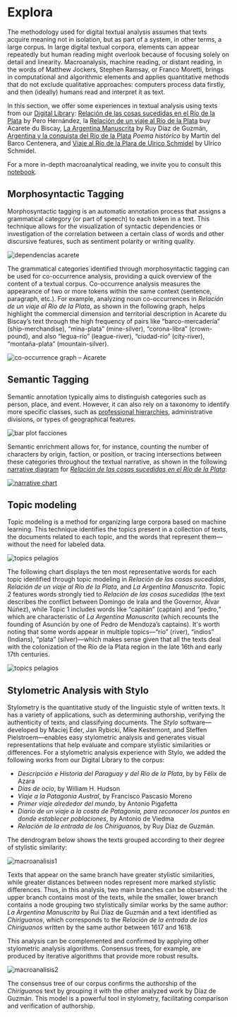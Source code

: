 # Explora

The methodology used for digital textual analysis assumes that texts acquire meaning not in isolation, but as part of a system, in other terms, a large corpus. In large digital textual corpora, elements can appear repeatedly but human reading might overlook because of focusing solely on detail and linearity. Macroanalysis, machine reading, or distant reading, in the words of Matthew Jockers, Stephen Ramsay, or Franco Moretti, brings in computational and algorithmic elements and applies quantitative methods that do not exclude qualitative approaches: computers process data firstly, and then (ideally) humans read and interpret it as text.

In this section, we offer some experiences in textual analysis using texts from our [Digital Library]({{site.baseurl}}/bibliotecadigital.md): [Relación de las cosas sucedidas en el Río de la Plata](pero-site) by Pero Hernández, la [Relación de un viaje al Río de la Plata](acarete-site) buy Acarete du Biscay, [La Argentina Manuscrita](ruy-diaz-site) by Ruy Díaz de Guzmán, [Argentina y la conquista del Río de la Plata](centenera-site) *Poema histórico* by Martín del Barco Centenera, and [Viaje al Río de la Plara de Ulrico Schmidel](ulrich-site) by Ulrico Schmidel.

For a more in-depth macroanalytical reading, we invite you to consult this [notebook](https://colab.research.google.com/drive/1l487LB-PUqgs24DFqSTq2tPZ0OrTUbHB?usp=sharing).

## Morphosyntactic Tagging

Morphosyntactic tagging is an automatic annotation process that assigns a grammatical category (or part of speech) to each token in a text. This technique allows for the visualization of syntactic dependencies or investigation of the correlation between a certain class of words and other discursive features, such as sentiment polarity or writing quality.

![dependencias acarete](/assets/img/explora/dependencias-dubiscay.png)

The grammatical categories identified through morphosyntactic tagging can be used for co-occurrence analysis, providing a quick overview of the content of a textual corpus. Co-occurrence analysis measures the appearance of two or more tokens within the same context (sentence, paragraph, etc.). For example, analyzing noun co-occurrences in *Relación de un viaje al Río de la Plata*, as shown in the following graph, helps highlight the commercial dimension and territorial description in Acarete du Biscay’s text through the high frequency of pairs like “barco-mercadería” (ship-merchandise), “mina-plata” (mine-silver), “corona-libra” (crown-pound), and also “legua-río” (league-river), “ciudad-río” (city-river), “montaña-plata” (mountain-silver).

![co-occurrence graph – Acarete](/assets/img/explora/cooc_sust_sust_dubiscay.png)


## Semantic Tagging

Semantic annotation typically aims to distinguish categories such as person, place, and event. However, it can also rely on a taxonomy to identify more specific classes, such as [professional hierarchies](https://github.com/hdcaicyt/Relacion-de-las-cosas-sucedidas/blob/master/assets/taxonomia-personajes-pero-hernandez.pdf), administrative divisions, or types of geographical features. 

![bar plot facciones](/assets/img/explora/conteo_personajes_categ.png)

Semantic enrichment allows for, for instance, counting the number of characters by origin, faction, or position, or tracing intersections between these categories throughout the textual narrative, as shown in the following [narrative diagram](http://hdlab.space/Relacion-de-las-cosas-sucedidas/narrative-chart/) for [_Relación de las cosas sucedidas en el Río de la Plata_](http://hdlab.space/Relacion-de-las-cosas-sucedidas/):

<a href="http://hdlab.space/Relacion-de-las-cosas-sucedidas/narrative-chart/" target="_blank"><img src="http://hdlab.space/Relacion-de-las-cosas-sucedidas/assets/img/narrative-chart.png" alt="narrative chart"></a>


## Topic modeling

Topic modeling is a method for organizing large corpora based on machine learning. This technique identifies the topics present in a collection of texts, the documents related to each topic, and the words that represent them—without the need for labeled data.

![topics pelagios](/assets/img/explora/topic_texts_pelagios.png)

The following chart displays the ten most representative words for each topic identified through topic modeling in _Relación de las cosas sucedidas_, _Relación de un viaje al Río de la Plata_, and _La Argentina Manuscrita_. Topic 2 features words strongly tied to _Relación de las cosas sucedidas_ (the text describes the conflict between Domingo de Irala and the Governor, Álvar Núñez), while Topic 1 includes words like “capitán” (captain) and “pedro,” which are characteristic of _La Argentina Manuscrita_ (which recounts the founding of Asunción by one of Pedro de Mendoza’s captains). It's worth noting that some words appear in multiple topics—“río” (river), “indios” (Indians), “plata” (silver)—which makes sense given that all the texts deal with the colonization of the Río de la Plata region in the late 16th and early 17th centuries.

![topics pelagios](/assets/img/explora/topic_words_pelagios.png)


## Stylometric Analysis with Stylo

Stylometry is the quantitative study of the linguistic style of written texts. It has a variety of applications, such as determining authorship, verifying the authenticity of texts, and classifying documents. The *Stylo* software—developed by Maciej Eder, Jan Rybicki, Mike Kestemont, and Steffen Pielstroem—enables easy stylometric analysis and generates visual representations that help evaluate and compare stylistic similarities or differences.
For a stylometric analysis experience with Stylo, we added the following works from our Digital Library to the corpus:

* _Descripción e Historia del Paraguay y del Río de la Plata_, by by Félix de Azara
* _Días de ocio_, by William H. Hudson
* _Viaje a la Patagonia Austral_, by Francisco Pascasio Moreno
* _Primer viaje alrededor del mundo_, by Antonio Pigafetta
* _Diario de un viaje a la costa de Patagonia, para reconocer los puntos en donde establecer poblaciones_, by Antonio de Viedma
* _Relación de la entrada de los Chiriguanos_, by Ruy Díaz de Guzmán.

The dendrogram below shows the texts grouped according to their degree of stylistic similarity:

![macroanalisis1](/assets/img/explora/macroanalisis-ngram-eder-delta.png)

Texts that appear on the same branch have greater stylistic similarities, while greater distances between nodes represent more marked stylistic differences. Thus, in this analysis, two main branches can be observed: the upper branch contains most of the texts, while the smaller, lower branch contains a node grouping two stylistically similar works by the same author: _La Argentina Manuscrita_ by Rui Díaz de Guzmán and a text identified as _Chiriguanos_, which corresponds to the *Relación de la entrada de los Chiriguanos* written by the same author between 1617 and 1618.

This analysis can be complemented and confirmed by applying other stylometric analysis algorithms. Consensus trees, for example, are produced by iterative algorithms that provide more robust results.

![macroanalisis2](/assets/img/explora/macroanalisis-consensus-tree.png)

The consensus tree of our corpus confirms the authorship of the *Chiriguanos* text by grouping it with the other analyzed work by Díaz de Guzmán. This model is a powerful tool in stylometry, facilitating comparison and verification of authorship.

[pero-site]: https://hdlab.space/Relacion-de-las-cosas-sucedidas
[acarete-site]: https://hdlab.space/Relacion-de-un-viaje
[ruy-diaz-site]: https://hdlab.space/La-Argentina-Manuscrita/
[centenera-site]: https://hdlab.space/argentina-y-conquista-del-rio-de-la-plata/
[ulrich-site]: https://hdlab.space/viaje-al-rio-de-la-plata/